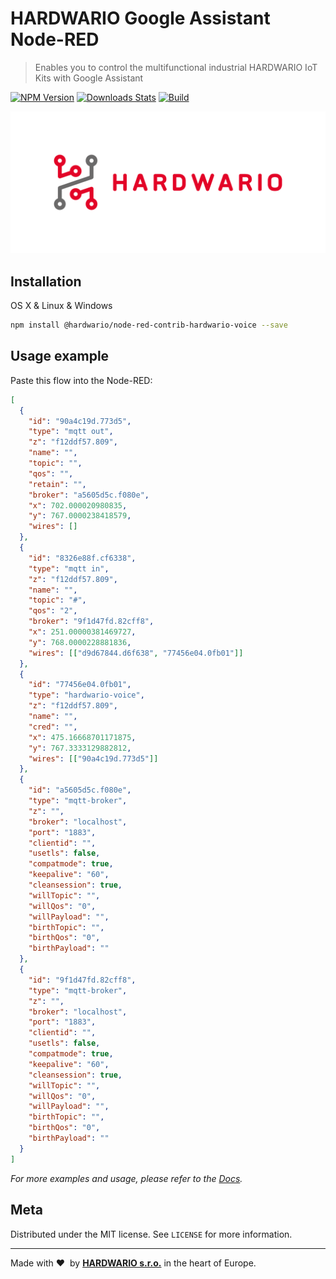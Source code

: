 # HARDWARIO Google Assistant Node-RED

> Enables you to control the multifunctional industrial HARDWARIO IoT Kits with Google Assistant

[![NPM Version][npm-image]][npm-url]
[![Downloads Stats][npm-downloads]][npm-url]
[![Build][travis]][travis-url]

![](hardwario/icons/hardwario.png "HARDWARIO Logo")

## Installation

OS X & Linux & Windows

```sh
npm install @hardwario/node-red-contrib-hardwario-voice --save
```

## Usage example

Paste this flow into the Node-RED:

```json
[
  {
    "id": "90a4c19d.773d5",
    "type": "mqtt out",
    "z": "f12ddf57.809",
    "name": "",
    "topic": "",
    "qos": "",
    "retain": "",
    "broker": "a5605d5c.f080e",
    "x": 702.000020980835,
    "y": 767.0000238418579,
    "wires": []
  },
  {
    "id": "8326e88f.cf6338",
    "type": "mqtt in",
    "z": "f12ddf57.809",
    "name": "",
    "topic": "#",
    "qos": "2",
    "broker": "9f1d47fd.82cff8",
    "x": 251.00000381469727,
    "y": 768.0000228881836,
    "wires": [["d9d67844.d6f638", "77456e04.0fb01"]]
  },
  {
    "id": "77456e04.0fb01",
    "type": "hardwario-voice",
    "z": "f12ddf57.809",
    "name": "",
    "cred": "",
    "x": 475.16668701171875,
    "y": 767.3333129882812,
    "wires": [["90a4c19d.773d5"]]
  },
  {
    "id": "a5605d5c.f080e",
    "type": "mqtt-broker",
    "z": "",
    "broker": "localhost",
    "port": "1883",
    "clientid": "",
    "usetls": false,
    "compatmode": true,
    "keepalive": "60",
    "cleansession": true,
    "willTopic": "",
    "willQos": "0",
    "willPayload": "",
    "birthTopic": "",
    "birthQos": "0",
    "birthPayload": ""
  },
  {
    "id": "9f1d47fd.82cff8",
    "type": "mqtt-broker",
    "z": "",
    "broker": "localhost",
    "port": "1883",
    "clientid": "",
    "usetls": false,
    "compatmode": true,
    "keepalive": "60",
    "cleansession": true,
    "willTopic": "",
    "willQos": "0",
    "willPayload": "",
    "birthTopic": "",
    "birthQos": "0",
    "birthPayload": ""
  }
]
```

_For more examples and usage, please refer to the [Docs][wiki]._

## Meta

Distributed under the MIT license. See `LICENSE` for more information.

---

Made with &#x2764;&nbsp; by [**HARDWARIO s.r.o.**](https://www.hardwario.com/) in the heart of Europe.

<!-- Markdown link & img dfn's -->

[npm-image]: https://img.shields.io/npm/v/@hardwario/node-red-contrib-hardwario-voice.svg?style=flat-square
[npm-url]: https://www.npmjs.com/package/@hardwario/node-red-contrib-hardwario-voice
[npm-downloads]: https://img.shields.io/npm/dm/@hardwario/node-red-contrib-hardwario-voice.svg?style=flat-square
[wiki]: https://developers.hardwario.com/integrations/google-assistant
[travis]: https://travis-ci.org/hardwario/node-red-contrib-hardwario-voice.svg?branch=master
[travis-url]: https://travis-ci.org/hardwario/node-red-contrib-hardwario-voice?utm_medium=notification&utm_source=github_status

